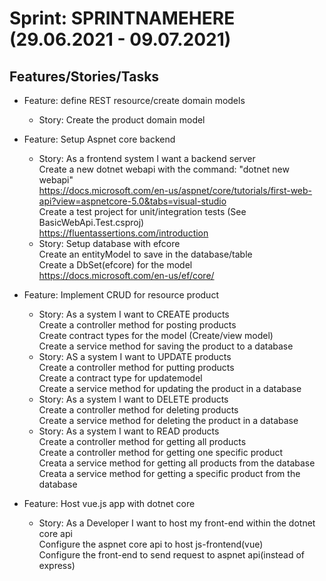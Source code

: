 # Sprint: SPRINTNAMEHERE (29.06.2021 - 09.07.2021)


## Features/Stories/Tasks

* Feature: define REST resource/create domain models
  - Story: Create the product domain model  

* Feature: Setup Aspnet core backend  
  - Story: As a frontend system I want a backend server    
Create a new dotnet webapi with the command: "dotnet new webapi"  
https://docs.microsoft.com/en-us/aspnet/core/tutorials/first-web-api?view=aspnetcore-5.0&tabs=visual-studio  
Create a test project for unit/integration tests (See BasicWebApi.Test.csproj)  
https://fluentassertions.com/introduction  
  - Story: Setup database with efcore  
Create an entityModel to save in the database/table  
Create a DbSet(efcore) for the model  
https://docs.microsoft.com/en-us/ef/core/  

* Feature: Implement CRUD for resource product
  - Story: As a system I want to CREATE products  
Create a controller method for posting products  
Create contract types for the model (Create/view model)  
Create a service method for saving the product to a database
  - Story: AS a system I want to UPDATE products  
Create a controller method for putting products  
Create a contract type for updatemodel  
Create a service method for updating the product in a database  
  - Story: As a system I want to DELETE products  
Create a controller method for deleting products  
Create a service method for deleting the product in a database
  - Story: As a system I want to READ   products  
Create a controller method for getting all products   
Create a controller method for getting one specific product    
Creata a service method for getting all products from the database  
Creata a service method for getting a specific product from the database  
    

* Feature: Host vue.js app with dotnet core  
  - Story: As a Developer I want to host my front-end within the dotnet core api  
Configure the aspnet core api to host js-frontend(vue)   
Configure the front-end to send request to aspnet api(instead of express)  
